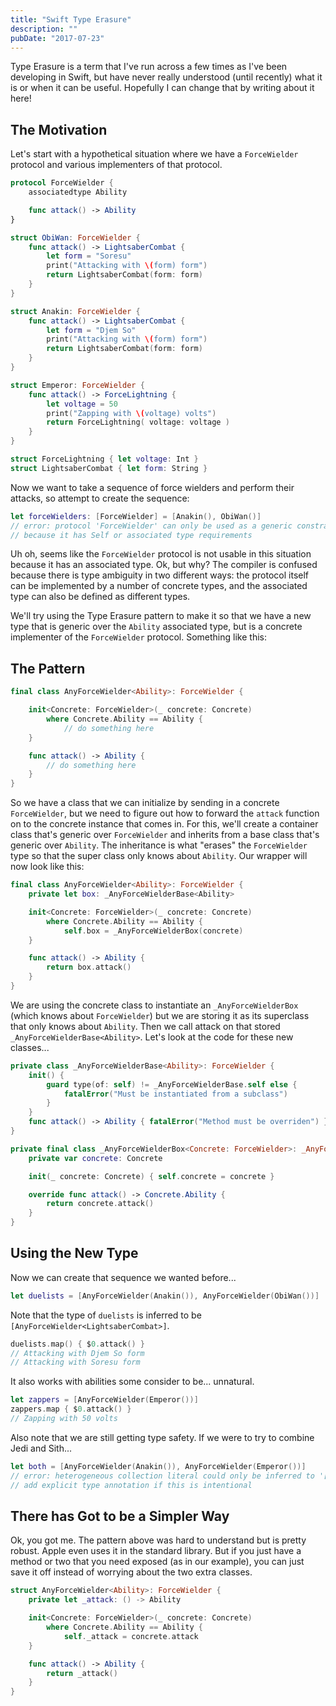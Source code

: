 ```yaml
---
title: "Swift Type Erasure"
description: ""
pubDate: "2017-07-23"
---
```


Type Erasure is a term that I've run across a few times as I've been developing in Swift, but have never really understood (until recently) what it is or when it can be useful. Hopefully I can change that by writing about it here!

## The Motivation

Let's start with a hypothetical situation where we have a `ForceWielder` protocol and various implementers of that protocol.

```swift
protocol ForceWielder {
    associatedtype Ability

    func attack() -> Ability
}

struct ObiWan: ForceWielder {
    func attack() -> LightsaberCombat {
        let form = "Soresu"
        print("Attacking with \(form) form")
        return LightsaberCombat(form: form)
    }
}

struct Anakin: ForceWielder {
    func attack() -> LightsaberCombat {
        let form = "Djem So"
        print("Attacking with \(form) form")
        return LightsaberCombat(form: form)
    }
}

struct Emperor: ForceWielder {
    func attack() -> ForceLightning {
        let voltage = 50
        print("Zapping with \(voltage) volts")
        return ForceLightning( voltage: voltage )
    }
}

struct ForceLightning { let voltage: Int }
struct LightsaberCombat { let form: String }
```

Now we want to take a sequence of force wielders and perform their attacks, so attempt to create the sequence:

```swift
let forceWielders: [ForceWielder] = [Anakin(), ObiWan()]
// error: protocol 'ForceWielder' can only be used as a generic constraint
// because it has Self or associated type requirements
```

Uh oh, seems like the `ForceWielder` protocol is not usable in this situation because it has an associated type. Ok, but why? The compiler is confused because there is type ambiguity in two different ways: the protocol itself can be implemented by a number of concrete types, and the associated type can also be defined as different types.

We'll try using the Type Erasure pattern to make it so that we have a new type that is generic over the `Ability` associated type, but is a concrete implementer of the `ForceWielder` protocol. Something like this:

## The Pattern

```swift
final class AnyForceWielder<Ability>: ForceWielder {

    init<Concrete: ForceWielder>(_ concrete: Concrete)
        where Concrete.Ability == Ability {
            // do something here
    }

    func attack() -> Ability {
        // do something here
    }
}
```

So we have a class that we can initialize by sending in a concrete `ForceWielder`, but we need to figure out how to forward the `attack` function on to the concrete instance that comes in. For this, we'll create a container class that's generic over `ForceWielder` and inherits from a base class that's generic over `Ability`. The inheritance is what "erases" the `ForceWielder` type so that the super class only knows about `Ability`. Our wrapper will now look like this:

```swift
final class AnyForceWielder<Ability>: ForceWielder {
    private let box: _AnyForceWielderBase<Ability>

    init<Concrete: ForceWielder>(_ concrete: Concrete)
        where Concrete.Ability == Ability {
            self.box = _AnyForceWielderBox(concrete)
    }

    func attack() -> Ability {
        return box.attack()
    }
}
```

We are using the concrete class to instantiate an `_AnyForceWielderBox` (which knows about `ForceWielder`) but we are storing it as its superclass that only knows about `Ability`. Then we call attack on that stored `_AnyForceWielderBase<Ability>`. Let's look at the code for these new classes...

```swift
private class _AnyForceWielderBase<Ability>: ForceWielder {
    init() {
        guard type(of: self) != _AnyForceWielderBase.self else {
            fatalError("Must be instantiated from a subclass")
        }
    }
    func attack() -> Ability { fatalError("Method must be overriden") }
}

private final class _AnyForceWielderBox<Concrete: ForceWielder>: _AnyForceWielderBase<Concrete.Ability> {
    private var concrete: Concrete

    init(_ concrete: Concrete) { self.concrete = concrete }

    override func attack() -> Concrete.Ability {
        return concrete.attack()
    }
}
```

## Using the New Type

Now we can create that sequence we wanted before...

```swift
let duelists = [AnyForceWielder(Anakin()), AnyForceWielder(ObiWan())]
```

Note that the type of `duelists` is inferred to be `[AnyForceWielder<LightsaberCombat>]`.

```swift
duelists.map() { $0.attack() }
// Attacking with Djem So form
// Attacking with Soresu form
```

It also works with abilities some consider to be... unnatural.

```swift
let zappers = [AnyForceWielder(Emperor())]
zappers.map { $0.attack() }
// Zapping with 50 volts
```

Also note that we are still getting type safety. If we were to try to combine Jedi and Sith...

```swift
let both = [AnyForceWielder(Anakin()), AnyForceWielder(Emperor())]
// error: heterogeneous collection literal could only be inferred to '[Any]';
// add explicit type annotation if this is intentional
```

## There has Got to be a Simpler Way

Ok, you got me. The pattern above was hard to understand but is pretty robust. Apple even uses it in the standard library. But if you just have a method or two that you need exposed (as in our example), you can just save it off instead of worrying about the two extra classes.

```swift
struct AnyForceWielder<Ability>: ForceWielder {
    private let _attack: () -> Ability

    init<Concrete: ForceWielder>(_ concrete: Concrete)
        where Concrete.Ability == Ability {
            self._attack = concrete.attack
    }

    func attack() -> Ability {
        return _attack()
    }
}
```

